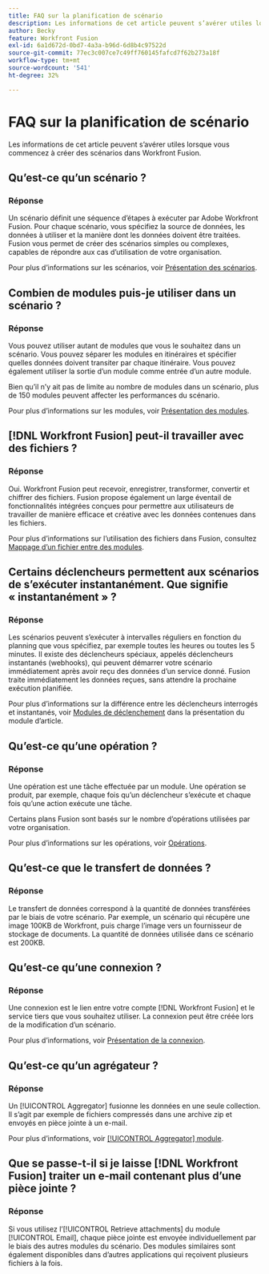```yaml
---
title: FAQ sur la planification de scénario
description: Les informations de cet article peuvent s’avérer utiles lorsque vous commencez à créer des scénarios dans Workfront Fusion.
author: Becky
feature: Workfront Fusion
exl-id: 6a1d672d-0bd7-4a3a-b96d-6d8b4c97522d
source-git-commit: 77ec3c007ce7c49ff760145fafcd7f62b273a18f
workflow-type: tm+mt
source-wordcount: '541'
ht-degree: 32%

---
```


# FAQ sur la planification de scénario

Les informations de cet article peuvent s’avérer utiles lorsque vous commencez à créer des scénarios dans Workfront Fusion.

## Qu’est-ce qu’un scénario ?

### Réponse

Un scénario définit une séquence d’étapes à exécuter par Adobe Workfront Fusion. Pour chaque scénario, vous spécifiez la source de données, les données à utiliser et la manière dont les données doivent être traitées. Fusion vous permet de créer des scénarios simples ou complexes, capables de répondre aux cas d’utilisation de votre organisation.

Pour plus d’informations sur les scénarios, voir [Présentation des scénarios](/help/workfront-fusion/get-started-with-fusion/understand-fusion/scenario-overview.md).

## Combien de modules puis-je utiliser dans un scénario ?

### Réponse

Vous pouvez utiliser autant de modules que vous le souhaitez dans un scénario. Vous pouvez séparer les modules en itinéraires et spécifier quelles données doivent transiter par chaque itinéraire. Vous pouvez également utiliser la sortie d’un module comme entrée d’un autre module.

Bien qu’il n’y ait pas de limite au nombre de modules dans un scénario, plus de 150 modules peuvent affecter les performances du scénario.

Pour plus d’informations sur les modules, voir [Présentation des modules](/help/workfront-fusion/get-started-with-fusion/understand-fusion/module-overview.md).

## [!DNL Workfront Fusion] peut-il travailler avec des fichiers ?

### Réponse

Oui. Workfront Fusion peut recevoir, enregistrer, transformer, convertir et chiffrer des fichiers. Fusion propose également un large éventail de fonctionnalités intégrées conçues pour permettre aux utilisateurs de travailler de manière efficace et créative avec les données contenues dans les fichiers.

Pour plus d’informations sur l’utilisation des fichiers dans Fusion, consultez [Mappage d’un fichier entre des modules](/help/workfront-fusion/create-scenarios/map-data/map-files.md).

## Certains déclencheurs permettent aux scénarios de s’exécuter instantanément. Que signifie « instantanément » ?

### Réponse

Les scénarios peuvent s’exécuter à intervalles réguliers en fonction du planning que vous spécifiez, par exemple toutes les heures ou toutes les 5 minutes. Il existe des déclencheurs spéciaux, appelés déclencheurs instantanés (webhooks), qui peuvent démarrer votre scénario immédiatement après avoir reçu des données d’un service donné. Fusion traite immédiatement les données reçues, sans attendre la prochaine exécution planifiée.

Pour plus d’informations sur la différence entre les déclencheurs interrogés et instantanés, voir [Modules de déclenchement](/help/workfront-fusion/get-started-with-fusion/understand-fusion/module-overview.md#trigger-modules) dans la présentation du module d’article.

## Qu’est-ce qu’une opération ?

### Réponse

Une opération est une tâche effectuée par un module. Une opération se produit, par exemple, chaque fois qu’un déclencheur s’exécute et chaque fois qu’une action exécute une tâche.

Certains plans Fusion sont basés sur le nombre d’opérations utilisées par votre organisation.

Pour plus d’informations sur les opérations, voir [Opérations](/help/workfront-fusion/set-up-and-manage-workfront-fusion/licensing-operations-overview/operations-in-workfront-fusion.md).

## Qu’est-ce que le transfert de données ?

### Réponse

Le transfert de données correspond à la quantité de données transférées par le biais de votre scénario. Par exemple, un scénario qui récupère une image 100KB de Workfront, puis charge l’image vers un fournisseur de stockage de documents. La quantité de données utilisée dans ce scénario est 200KB.

## Qu’est-ce qu’une connexion ?

### Réponse

Une connexion est le lien entre votre compte [!DNL Workfront Fusion] et le service tiers que vous souhaitez utiliser. La connexion peut être créée lors de la modification d’un scénario.

Pour plus d’informations, voir [Présentation de la connexion](/help/workfront-fusion/get-started-with-fusion/understand-fusion/connection-overview.md).

## Qu’est-ce qu’un agrégateur ?

### Réponse

Un [!UICONTROL Aggregator] fusionne les données en une seule collection. Il s’agit par exemple de fichiers compressés dans une archive zip et envoyés en pièce jointe à un e-mail.

Pour plus d’informations, voir [[!UICONTROL Aggregator] module](/help/workfront-fusion/references/modules/aggregator-module.md).

## Que se passe-t-il si je laisse [!DNL Workfront Fusion] traiter un e-mail contenant plus d’une pièce jointe ?

### Réponse

Si vous utilisez l’[!UICONTROL Retrieve attachments] du module [!UICONTROL Email], chaque pièce jointe est envoyée individuellement par le biais des autres modules du scénario. Des modules similaires sont également disponibles dans d’autres applications qui reçoivent plusieurs fichiers à la fois.
